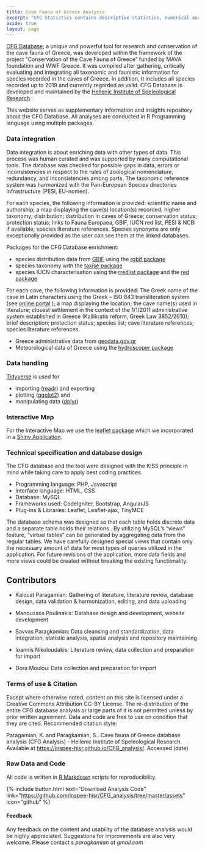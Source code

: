 ```yaml
---
title: Cave Fauna of Greece Analysis
excerpt: "CFG Statistics contains descriptive statistics, numerical analysis and spatial analysis for the Cave Fauna of Greece Database."
aside: true
layout: page
---
```


[CFG Database](https://database.inspee.gr), a unique and powerful tool for research and conservation of the cave fauna of Greece, was developed within the framework of the project “Conservation of the Cave Fauna of Greece” funded by MAVA foundation and WWF Greece. It was compiled after gathering, critically evaluating and integrating all taxonomic and faunistic information for species recorded in the caves of Greece. In addition, It includes all species recorded up to 2019 and currently regarded as valid. CFG Database is developed and maintained by the [Hellenic Institute of Speleological Research](https://www.inspee.gr).

This website serves as supplementary information and insights repository about the CFG Database. All analyses are conducted in R Programming language using multiple packages.

### Data integration

Data integration is about enriching data with other types of data. This process was human curated and was supported by many computational tools. The database was checked for possible gaps in data, errors or inconsistencies in respect to the rules of zoological nomenclature, redundancy, and inconsistencies among parts. The taxonomic reference system was harmonized with the Pan-European Species directories Infrastructure (PESI, EU-nomen).

For each species, the following information is provided: scientific name and authorship; a map displaying the cave(s) location(s) recorded; higher taxonomy; distribution; distribution in caves of Greece; conservation status; protection status; links to Fauna Europaea, GBIF, IUCN red list, PESI & NCBI if available; species literature references. Species synonyms are only exceptionally provided as the user can see them at the linked databases.

Packages for the CFG Database enrichment:

* species distribution data from [GBIF](https://www.gbif.org) using the [rgbif package](https://www.gbif.org/tool/81747/rgbif)
* species taxonomy with the [taxise package](https://www.ncbi.nlm.nih.gov/pmc/articles/PMC3901538/)
* species IUCN characterisation using the [rredlist package](https://docs.ropensci.org/rredlist/) and the [red package](https://www.ncbi.nlm.nih.gov/pmc/articles/PMC5665006/)

For each cave, the following information is provided: The Greek name of the cave in Latin characters using the Greek – ISO 843 transliteration system (see [online portal](http://www.passport.gov.gr/elot-743.html) ); a map displaying the location; the cave name(s) used in literature; closest settlement in the context of the 1/1/2011 administrative system established in Greece (Kallikratis reform, Greek Law 3852/2010); brief description; protection status; species list; cave literature references; species literature references.

* Greece administrative data from [geodata.gov.gr](http://geodata.gov.gr/en/dataset?tags=administrative+units)
* Meteorological data of Greece using the [hydroscoper package](https://ropensci.github.io/hydroscoper/)

### Data handling

[Tidyverse](https://www.tidyverse.org) is used for 

* importing ([readr](https://readr.tidyverse.org)) and exporting
* plotting ([ggplot2](https://ggplot2.tidyverse.org)) and 
* manipulating data ([dplyr](https://dplyr.tidyverse.org))

### Interactive Map

For the Interactive Map we use the [leaflet package](https://rstudio.github.io/leaflet/) which we incorporated in a [Shiny Application](https://www.shinyapps.io).

### Technical specification and database design

The CFG database and the tool were designed with the KISS principle in mind while taking care to apply best coding practices.

* Programming language: PHP, Javascript
* Interface language: HTML, CSS
* Database: MySQL
* Frameworks used: CodeIgniter, Bootstrap, AngularJS
* Plug-ins & Libraries: Leaflet, Leaflet-ajax, TinyMCE

The database schema was designed so that each table holds discrete data and a separate table holds their relations . By utilizing MySQL’s “views” feature, “virtual tables” can be generated by aggregating data from the regular tables. We have carefully designed special views that contain only the necessary amount of data for most types of queries utilized in the application. For future revisions of the application, more data fields and more views could be created without breaking the existing functionality.

## Contributors

- Kaloust Paragamian: Gathering of literature, literature review, database design, data validation & harmonization, editing, and data uploading

- Manoussos Poulinakis: Database design and development, website development

- Savvas Paragkamian: Data cleansing and standardization, data integration, statistic analysis, spatial analysis and repository maintaining

- Ioannis Nikoloudakis: Literature review, data collection and preparation for import 

- Dora Moulou: Data collection and preparation for import

### Terms of use & Citation

Except where otherwise noted, content on this site is licensed under a Creative Commons Attribution CC-BY License. The re-distribution of the entire CFG database analysis or large parts of it is not permitted unless by prior written agreement. Data and code are free to use on condition that they are cited. Recommended citation style:

Paragamian, K. and Paragkamian, S.. Cave fauna of Greece database analysis (CFG Analysis) - Hellenic Institute of Speleological Research. Available at https://inspee-hisr.github.io/CFG_analysis/. Accessed (date)

### Raw Data and Code

All code is written in [R Markdown](https://rmarkdown.rstudio.com) scripts for reproducibility. 

{% include button.html text="Download Analysis Code" link="https://github.com/inspee-hisr/CFG_analysis/tree/master/assets" icon="github" %}

#### Feedback

Any feedback on the content and usability of the database analysis would be highly appreciated. Suggestions for improvements are also very welcome. Please contact *s.paragkamian at gmail.com*



